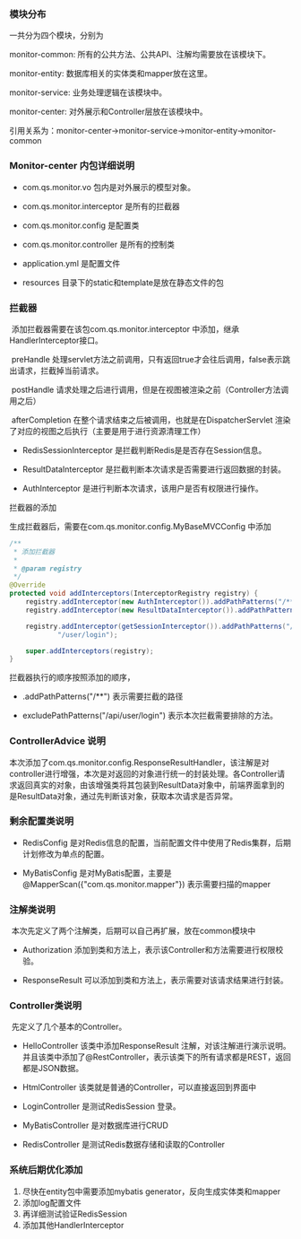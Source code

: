 ### 模块分布

一共分为四个模块，分别为

monitor-common: 所有的公共方法、公共API、注解均需要放在该模块下。

monitor-entity: 数据库相关的实体类和mapper放在这里。

monitor-service: 业务处理逻辑在该模块中。

monitor-center: 对外展示和Controller层放在该模块中。

引用关系为：monitor-center->monitor-service->monitor-entity->monitor-common



### Monitor-center 内包详细说明

- com.qs.monitor.vo 包内是对外展示的模型对象。

- com.qs.monitor.interceptor 是所有的拦截器

- com.qs.monitor.config 是配置类

- com.qs.monitor.controller 是所有的控制类

- application.yml 是配置文件

- resources 目录下的static和template是放在静态文件的包

### 拦截器

​    添加拦截器需要在该包com.qs.monitor.interceptor 中添加，继承 HandlerInterceptor接口。

​    preHandle 处理servlet方法之前调用，只有返回true才会往后调用，false表示跳出请求，拦截掉当前请求。

​    postHandle   请求处理之后进行调用，但是在视图被渲染之前（Controller方法调用之后）

​    afterCompletion    在整个请求结束之后被调用，也就是在DispatcherServlet 渲染了对应的视图之后执行（主要是用于进行资源清理工作）



-  RedisSessionInterceptor 是拦截判断Redis是是否存在Session信息。

-  ResultDataInterceptor 是拦截判断本次请求是否需要进行返回数据的封装。

-  AuthInterceptor 是进行判断本次请求，该用户是否有权限进行操作。

   

  拦截器的添加

  生成拦截器后，需要在com.qs.monitor.config.MyBaseMVCConfig 中添加

  ```java
  /**
   * 添加拦截器
   *
   * @param registry
   */
  @Override
  protected void addInterceptors(InterceptorRegistry registry) {
      registry.addInterceptor(new AuthInterceptor()).addPathPatterns("/**");
      registry.addInterceptor(new ResultDataInterceptor()).addPathPatterns("/**");
  
      registry.addInterceptor(getSessionInterceptor()).addPathPatterns("/api/**").excludePathPatterns("/api" +
              "/user/login");
  
      super.addInterceptors(registry);
  }
  ```

   

拦截器执行的顺序按照添加的顺序，

- .addPathPatterns("/**")  表示需要拦截的路径

- excludePathPatterns("/api/user/login") 表示本次拦截需要排除的方法。

### ControllerAdvice 说明

本次添加了com.qs.monitor.config.ResponseResultHandler，该注解是对controller进行增强，本次是对返回的对象进行统一的封装处理。各Controller请求返回真实的对象，由该增强类将其包装到ResultData对象中，前端界面拿到的是ResultData对象，通过先判断该对象，获取本次请求是否异常。



### 剩余配置类说明

-  RedisConfig 是对Redis信息的配置，当前配置文件中使用了Redis集群，后期计划修改为单点的配置。

-  MyBatisConfig 是对MyBatis配置，主要是@MapperScan({"com.qs.monitor.mapper"}) 表示需要扫描的mapper

   

### 注解类说明

​    本次先定义了两个注解类，后期可以自己再扩展，放在common模块中

-  Authorization 添加到类和方法上，表示该Controller和方法需要进行权限校验。

-  ResponseResult 可以添加到类和方法上，表示需要对该请求结果进行封装。

   

### Controller类说明

​    先定义了几个基本的Controller。

-  HelloController 该类中添加ResponseResult 注解，对该注解进行演示说明。并且该类中添加了@RestController，表示该类下的所有请求都是REST，返回都是JSON数据。

-  HtmlController 该类就是普通的Controller，可以直接返回到界面中

-  LoginController 是测试RedisSession 登录。

-  MyBatisController 是对数据库进行CRUD

-  RedisController 是测试Redis数据存储和读取的Controller

   

### 系统后期优化添加

1.  尽快在entity包中需要添加mybatis generator，反向生成实体类和mapper
2.  添加log配置文件
3. 再详细测试验证RedisSession
4. 添加其他HandlerInterceptor
